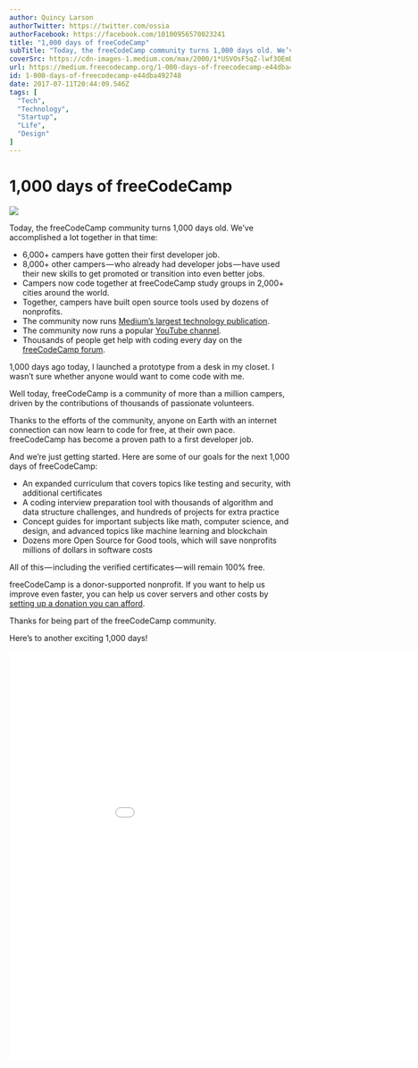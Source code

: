 ```yaml
---
author: Quincy Larson
authorTwitter: https://twitter.com/ossia
authorFacebook: https://facebook.com/10100956570023241
title: "1,000 days of freeCodeCamp"
subTitle: "Today, the freeCodeCamp community turns 1,000 days old. We’ve accomplished a lot together in that time:..."
coverSrc: https://cdn-images-1.medium.com/max/2000/1*USVOsF5qZ-lwf3OEmDZpJw.png
url: https://medium.freecodecamp.org/1-000-days-of-freecodecamp-e44dba492748
id: 1-000-days-of-freecodecamp-e44dba492748
date: 2017-07-11T20:44:09.546Z
tags: [
  "Tech",
  "Technology",
  "Startup",
  "Life",
  "Design"
]
---
```

# 1,000 days of freeCodeCamp







![](https://cdn-images-1.medium.com/max/2000/1*USVOsF5qZ-lwf3OEmDZpJw.png)







Today, the freeCodeCamp community turns 1,000 days old. We’ve accomplished a lot together in that time:

*   6,000+ campers have gotten their first developer job.
*   8,000+ other campers — who already had developer jobs — have used their new skills to get promoted or transition into even better jobs.
*   Campers now code together at freeCodeCamp study groups in 2,000+ cities around the world.
*   Together, campers have built open source tools used by dozens of nonprofits.
*   The community now runs [Medium’s largest technology publication](https://fcc.im/2tFIKpR).
*   The community now runs a popular [YouTube channel](https://fcc.im/2tFvCBf).
*   Thousands of people get help with coding every day on the [freeCodeCamp forum](https://fcc.im/2sNa8iF).

1,000 days ago today, I launched a prototype from a desk in my closet. I wasn’t sure whether anyone would want to come code with me.

Well today, freeCodeCamp is a community of more than a million campers, driven by the contributions of thousands of passionate volunteers.

Thanks to the efforts of the community, anyone on Earth with an internet connection can now learn to code for free, at their own pace. freeCodeCamp has become a proven path to a first developer job.

And we’re just getting started. Here are some of our goals for the next 1,000 days of freeCodeCamp:

*   An expanded curriculum that covers topics like testing and security, with additional certificates
*   A coding interview preparation tool with thousands of algorithm and data structure challenges, and hundreds of projects for extra practice
*   Concept guides for important subjects like math, computer science, and design, and advanced topics like machine learning and blockchain
*   Dozens more Open Source for Good tools, which will save nonprofits millions of dollars in software costs

All of this — including the verified certificates — will remain 100% free.

freeCodeCamp is a donor-supported nonprofit. If you want to help us improve even faster, you can help us cover servers and other costs by [setting up a donation you can afford](https://fcc.im/2tblnB1).

Thanks for being part of the freeCodeCamp community.

Here’s to another exciting 1,000 days!









<iframe data-width="640" data-height="480" width="980" height="735" src="/media/0b3b0d1ec5e9ba645dc82c428a3d4e21?postId=e44dba492748" data-media-id="0b3b0d1ec5e9ba645dc82c428a3d4e21" data-thumbnail="https://i.embed.ly/1/image?url=https%3A%2F%2Fi.ytimg.com%2Fvi%2Fg1aj9nFfac4%2Fhqdefault.jpg&amp;key=a19fcc184b9711e1b4764040d3dc5c07" allowfullscreen="" frameborder="0"></iframe>












